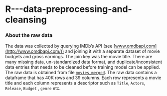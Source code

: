 # R---data-preprocessing-and-cleansing

### About the raw data   

The data was collected by querying IMDb’s API (see [www.omdbapi.com](http://www.omdbapi.com/)) and joining it with a separate dataset of movie budgets and gross earnings. The join key was the movie title. There are many missing data, un-standardized data format, and duplicate/inconsistent data entries that needs to be cleaned before training model can be applied.  The raw data is obtained from file [`movies_merged`](https://s3.amazonaws.com/content.udacity-data.com/courses/gt-cs6242/project/movies_merged). The raw data contains a dataframe that has 40K rows and 39 columns. Each row represents a movie title and each column represents a descriptor such as `Title`, `Actors`, `Release`, `Budget` , `genre` etc.
